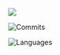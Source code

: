 <img src="https://badges.pufler.dev/visits/shayannosrat/shayannosrat?style=flat-square&color=6875f5&logo=github" />

![Commits](https://github-readme-stats.vercel.app/api?username=shayannosrat&show_icons=true&count_private=true&include_all_commits=true&custom_title=github%20stats)

![Languages](https://github-readme-stats.vercel.app/api/top-langs/?username=shayannosrat&hide=shell,lua,html&langs_count=10&layout=compact&custom_title=languages)
